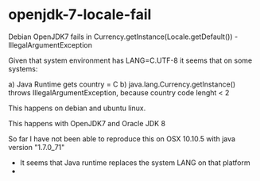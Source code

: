 # openjdk-7-locale-fail
Debian OpenJDK7 fails in Currency.getInstance(Locale.getDefault()) - IllegalArgumentException

Given that system environment has LANG=C.UTF-8 it seems that on some systems:

a) Java Runtime gets country = C
b) java.lang.Currency.getInstance() throws IllegalArgumentException, because country code lenght < 2

This happens on debian and ubuntu linux.

This happens with OpenJDK7 and Oracle JDK 8

So far I have not been able to reproduce this on OSX 10.10.5 with java version "1.7.0_71"
- It seems that Java runtime replaces the system LANG on that platform
- 
